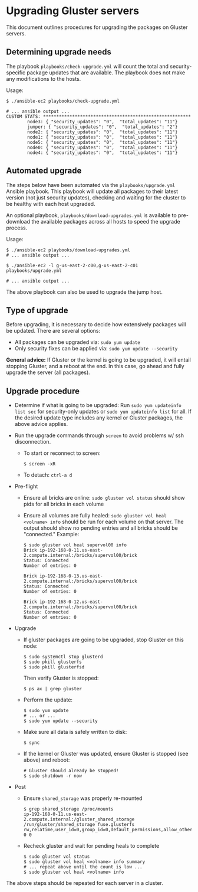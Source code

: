 # Upgrading Gluster servers

This document outlines procedures for upgrading the packages on Gluster servers.

## Determining upgrade needs

The playbook `playbooks/check-upgrade.yml` will count the total and
security-specific package updates that are available. The playbook does not
make any modifications to the hosts.

Usage:

```shell
$ ./ansible-ec2 playbooks/check-upgrade.yml

# ... ansible output ...
CUSTOM STATS: ********************************************************
        node3: { "security_updates": "0",  "total_updates": "11"}
        jumper: { "security_updates": "0",  "total_updates": "2"}
        node2: { "security_updates": "0",  "total_updates": "11"}
        node1: { "security_updates": "0",  "total_updates": "11"}
        node5: { "security_updates": "0",  "total_updates": "11"}
        node0: { "security_updates": "0",  "total_updates": "11"}
        node4: { "security_updates": "0",  "total_updates": "11"}
```

## Automated upgrade

The steps below have been automated via the `playbooks/upgrade.yml` Ansible
playbook. This playbook will update all packages to their latest version (not
just security updates), checking and waiting for the cluster to be healthy with
each host upgraded.

An optional playbook, `playbooks/download-upgrades.yml` is available to
pre-download the available packages across all hosts to speed the upgrade
process.

Usage:

```shell
$ ./ansible-ec2 playbooks/download-upgrades.yml
# ... ansible output ...

$ ./ansible-ec2 -l g-us-east-2-c00,g-us-east-2-c01 playbooks/upgrade.yml

# ... ansible output ...
```

The above playbook can also be used to upgrade the jump host.

## Type of upgrade

Before upgrading, it is necessary to decide how extensively packages will be
updated. There are several options:

- All packages can be upgraded via: `sudo yum update`
- Only security fixes can be applied via: `sudo yum update --security`

__General advice:__ If Gluster or the kernel is going to be upgraded, it will
entail stopping Gluster, and a reboot at the end. In this case, go ahead and
fully upgrade the server (all packages).

## Upgrade procedure

- Determine if what is going to be upgraded: Run `sudo yum updateinfo list sec`
  for security-only updates or `sudo yum updateinfo list` for all. If the
  desired update type includes any kernel or Gluster packages, the above advice
  applies.
- Run the upgrade commands through `screen` to avoid problems w/ ssh
  disconnection.
  - To start or reconnect to screen:

    ```shell
    $ screen -xR
    ```

  - To detach: `ctrl-a d`
- Pre-flight
  - Ensure all bricks are online: `sudo gluster vol status` should show pids for
    all bricks in each volume
  - Ensure all volumes are fully healed: `sudo gluster vol heal <volname> info`
    should be run for each volume on that server. The output should show no
    pending entries and all bricks should be "connected." Example:

    ```shell
    $ sudo gluster vol heal supervol00 info
    Brick ip-192-168-0-11.us-east-2.compute.internal:/bricks/supervol00/brick
    Status: Connected
    Number of entries: 0

    Brick ip-192-168-0-13.us-east-2.compute.internal:/bricks/supervol00/brick
    Status: Connected
    Number of entries: 0

    Brick ip-192-168-0-12.us-east-2.compute.internal:/bricks/supervol00/brick
    Status: Connected
    Number of entries: 0
    ```

- Upgrade
  - If gluster packages are going to be upgraded, stop Gluster on this node:

    ```shell
    $ sudo systemctl stop glusterd
    $ sudo pkill glusterfs
    $ sudo pkill glusterfsd
    ```

    Then verify Gluster is stopped:

    ```shell
    $ ps ax | grep gluster
    ```

  - Perform the update:

    ```shell
    $ sudo yum update
    # ... or ...
    $ sudo yum update --security
    ```

  - Make sure all data is safely written to disk:

    ```shell
    $ sync
    ```

  - If the kernel or Gluster was updated, ensure Gluster is stopped (see above)
    and reboot:

    ```shell
    # Gluster should already be stopped!
    $ sudo shutdown -r now
    ```

- Post
  - Ensure `shared_storage` was properly re-mounted

    ```shell
    $ grep shared_storage /proc/mounts
    ip-192-168-0-11.us-east-2.compute.internal:/gluster_shared_storage /run/gluster/shared_storage fuse.glusterfs rw,relatime,user_id=0,group_id=0,default_permissions,allow_other,max_read=131072 0 0
    ```

  - Recheck gluster and wait for pending heals to complete

    ```shell
    $ sudo gluster vol status
    $ sudo gluster vol heal <volname> info summary
    # ... repeat above until the count is low ...
    $ sudo gluster vol heal <volname> info
    ```

The above steps should be repeated for each server in a cluster.
